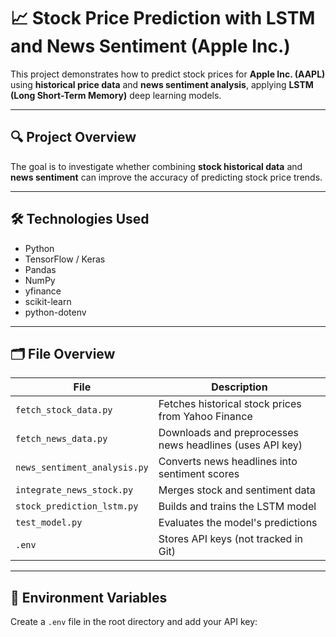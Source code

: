 # 📈 Stock Price Prediction with LSTM and News Sentiment (Apple Inc.)

This project demonstrates how to predict stock prices for **Apple Inc. (AAPL)** using **historical price data** and **news sentiment analysis**, applying **LSTM (Long Short-Term Memory)** deep learning models.

---

## 🔍 Project Overview

The goal is to investigate whether combining **stock historical data** and **news sentiment** can improve the accuracy of predicting stock price trends.

---

## 🛠 Technologies Used

- Python
- TensorFlow / Keras
- Pandas
- NumPy
- yfinance
- scikit-learn
- python-dotenv

---

## 🗂 File Overview

| File | Description |
|------|-------------|
| `fetch_stock_data.py` | Fetches historical stock prices from Yahoo Finance |
| `fetch_news_data.py` | Downloads and preprocesses news headlines (uses API key) |
| `news_sentiment_analysis.py` | Converts news headlines into sentiment scores |
| `integrate_news_stock.py` | Merges stock and sentiment data |
| `stock_prediction_lstm.py` | Builds and trains the LSTM model |
| `test_model.py` | Evaluates the model's predictions |
| `.env` | Stores API keys (not tracked in Git) |

---

## 🔐 Environment Variables

Create a `.env` file in the root directory and add your API key:

